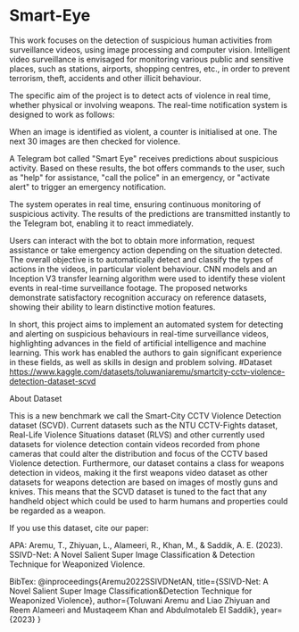# Smart-Eye
This work focuses on the detection of suspicious human activities from surveillance videos, using image processing and computer vision. Intelligent video surveillance is envisaged for monitoring various public and sensitive places, such as stations, airports, shopping centres, etc., in order to prevent terrorism, theft, accidents and other illicit behaviour.

The specific aim of the project is to detect acts of violence in real time, whether physical or involving weapons. The real-time notification system is designed to work as follows:

When an image is identified as violent, a counter is initialised at one. The next 30 images are then checked for violence.

A Telegram bot called "Smart Eye" receives predictions about suspicious activity. Based on these results, the bot offers commands to the user, such as "help" for assistance, "call the police" in an emergency, or "activate alert" to trigger an emergency notification.

The system operates in real time, ensuring continuous monitoring of suspicious activity. The results of the predictions are transmitted instantly to the Telegram bot, enabling it to react immediately.

Users can interact with the bot to obtain more information, request assistance or take emergency action depending on the situation detected.
The overall objective is to automatically detect and classify the types of actions in the videos, in particular violent behaviour. CNN models and an Inception V3 transfer learning algorithm were used to identify these violent events in real-time surveillance footage. The proposed networks demonstrate satisfactory recognition accuracy on reference datasets, showing their ability to learn distinctive motion features.

In short, this project aims to implement an automated system for detecting and alerting on suspicious behaviours in real-time surveillance videos, highlighting advances in the field of artificial intelligence and machine learning. This work has enabled the authors to gain significant experience in these fields, as well as skills in design and problem solving.
#Dataset
https://www.kaggle.com/datasets/toluwaniaremu/smartcity-cctv-violence-detection-dataset-scvd

About Dataset

This is a new benchmark we call the Smart-City CCTV Violence Detection dataset (SCVD). Current datasets such as the NTU CCTV-Fights dataset, Real-Life Violence Situations dataset (RLVS) and other currently used datasets for violence detection contain videos recorded from phone cameras that could alter the distribution and focus of the CCTV based Violence detection. Furthermore, our dataset contains a class for weapons detection in videos, making it the first weapons video dataset as other datasets for weapons detection are based on images of mostly guns and knives. This means that the SCVD dataset is tuned to the fact that any handheld object which could be used to harm humans and properties could be regarded as a weapon.

If you use this dataset, cite our paper:

APA: Aremu, T., Zhiyuan, L., Alameeri, R., Khan, M., & Saddik, A. E. (2023). SSIVD-Net: A Novel Salient Super Image Classification & Detection Technique for Weaponized Violence.

BibTex: @inproceedings{Aremu2022SSIVDNetAN,
title={SSIVD-Net: A Novel Salient Super Image Classification\&Detection Technique for Weaponized Violence},
author={Toluwani Aremu and Liao Zhiyuan and Reem Alameeri and Mustaqeem Khan and Abdulmotaleb El Saddik},
year={2023}
}
